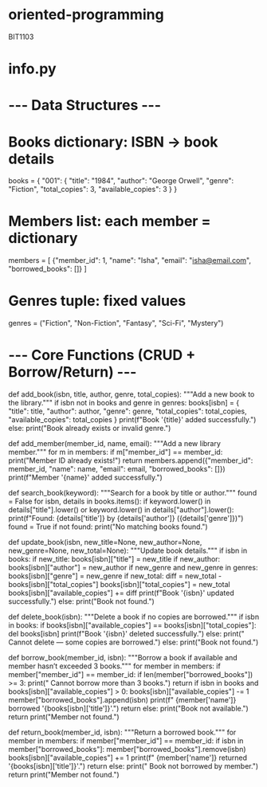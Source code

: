 # oriented-programming
BIT1103
# info.py

# --- Data Structures ---

# Books dictionary: ISBN → book details
books = {
    "001": {
        "title": "1984",
        "author": "George Orwell",
        "genre": "Fiction",
        "total_copies": 3,
        "available_copies": 3
    }
}

# Members list: each member = dictionary
members = [
    {"member_id": 1, "name": "Isha", "email": "isha@email.com", "borrowed_books": []}
]

# Genres tuple: fixed values
genres = ("Fiction", "Non-Fiction", "Fantasy", "Sci-Fi", "Mystery")

# --- Core Functions (CRUD + Borrow/Return) ---

def add_book(isbn, title, author, genre, total_copies):
    """Add a new book to the library."""
    if isbn not in books and genre in genres:
        books[isbn] = {
            "title": title,
            "author": author,
            "genre": genre,
            "total_copies": total_copies,
            "available_copies": total_copies
        }
        print(f"Book '{title}' added successfully.")
    else:
        print("Book already exists or invalid genre.")

def add_member(member_id, name, email):
    """Add a new library member."""
    for m in members:
        if m["member_id"] == member_id:
            print("Member ID already exists!")
            return
    members.append({"member_id": member_id, "name": name, "email": email, "borrowed_books": []})
    print(f"Member '{name}' added successfully.")

def search_book(keyword):
    """Search for a book by title or author."""
    found = False
    for isbn, details in books.items():
        if keyword.lower() in details["title"].lower() or keyword.lower() in details["author"].lower():
            print(f"Found: {details['title']} by {details['author']} ({details['genre']})")
            found = True
    if not found:
        print("No matching books found.")

def update_book(isbn, new_title=None, new_author=None, new_genre=None, new_total=None):
    """Update book details."""
    if isbn in books:
        if new_title: books[isbn]["title"] = new_title
        if new_author: books[isbn]["author"] = new_author
        if new_genre and new_genre in genres: books[isbn]["genre"] = new_genre
        if new_total:
            diff = new_total - books[isbn]["total_copies"]
            books[isbn]["total_copies"] = new_total
            books[isbn]["available_copies"] += diff
        print(f"Book '{isbn}' updated successfully.")
    else:
        print("Book not found.")

def delete_book(isbn):
    """Delete a book if no copies are borrowed."""
    if isbn in books:
        if books[isbn]["available_copies"] == books[isbn]["total_copies"]:
            del books[isbn]
            print(f"Book '{isbn}' deleted successfully.")
        else:
            print(" Cannot delete — some copies are borrowed.")
    else:
        print("Book not found.")

def borrow_book(member_id, isbn):
    """Borrow a book if available and member hasn’t exceeded 3 books."""
    for member in members:
        if member["member_id"] == member_id:
            if len(member["borrowed_books"]) >= 3:
                print(" Cannot borrow more than 3 books.")
                return
            if isbn in books and books[isbn]["available_copies"] > 0:
                books[isbn]["available_copies"] -= 1
                member["borrowed_books"].append(isbn)
                print(f" {member['name']} borrowed '{books[isbn]['title']}'.")
                return
            else:
                print("Book not available.")
                return
    print("Member not found.")

def return_book(member_id, isbn):
    """Return a borrowed book."""
    for member in members:
        if member["member_id"] == member_id:
            if isbn in member["borrowed_books"]:
                member["borrowed_books"].remove(isbn)
                books[isbn]["available_copies"] += 1
                print(f" {member['name']} returned '{books[isbn]['title']}'.")
                return
            else:
                print(" Book not borrowed by member.")
                return
    print("Member not found.")
